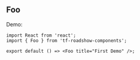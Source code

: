 ## Foo

Demo:

```tsx
import React from 'react';
import { Foo } from 'tf-roadshow-components';

export default () => <Foo title="First Demo" />;
```
